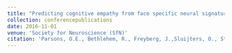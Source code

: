 ```yaml
---
title: "Predicting cognitive empathy from face specific neural signatures"
collection: conferencepublications
date: 2016-11-01
venue: 'Society for Neuroscience (SfN)'
citation: 'Parsons, O.E., Bethlehem, R., Freyberg, J.,Sluijters, O., Stonier, B., & Baron-Cohen, S. (2016). Predicting cognitive empathy from face specific neural signatures. Society for Neuroscience (SfN) annual meeting.'
---
```

